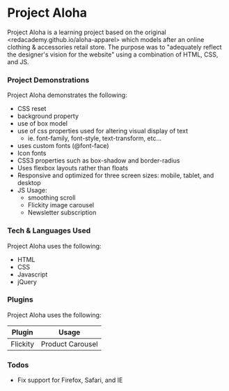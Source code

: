 # Project Aloha

Project Aloha is a learning project based on the original <redacademy.github.io/aloha-apparel> which models after an online clothing & accessories retail store. The purpose was to "adequately reflect the designer's vision for the website" using a combination of HTML, CSS, and JS.

### Project Demonstrations

Project Aloha demonstrates the following:
- CSS reset
- background property
- use of box model
- use of css properties used for altering visual display of text
  * ie. font-family, font-style, text-transform, etc...
- uses custom fonts (@font-face)
- Icon fonts
- CSS3 properties such as box-shadow and border-radius
- Uses flexbox layouts rather than floats
- Responsive and optimized for three screen sizes: mobile, tablet, and desktop
- JS Usage:
  * smoothing scroll
  * Flickity image carousel
  * Newsletter subscription

### Tech & Languages Used

Project Aloha uses the following:

* HTML
* CSS
* Javascript
* jQuery

### Plugins

Project Aloha uses the following:

| Plugin | Usage |
| ------ | ------ |
| Flickity | Product Carousel |


### Todos

 - Fix support for Firefox, Safari, and IE